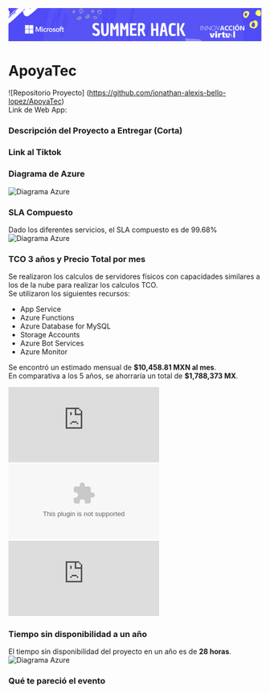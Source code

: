 ![Diagrama Azure](/images/summerhack.png)

# ApoyaTec
![Repositorio Proyecto] (https://github.com/jonathan-alexis-bello-lopez/ApoyaTec)<br />
Link de Web App: <br />

### Descripción del Proyecto a Entregar (Corta)

### Link al Tiktok

### Diagrama de Azure
![Diagrama Azure](https://github.com/OsirisSosa/hackaton/blob/4cb7a0754a74bc7e035025ffe1f44b763c239163/images/diagrama%20azure.png)

### SLA Compuesto
Dado los diferentes servicios, el SLA compuesto es de 99.68%
![Diagrama Azure](https://github.com/OsirisSosa/hackaton/blob/54c6771fae4b8f3670fdca5a14ae8bb03c860831/images/sla%20.png)

### TCO 3 años y Precio Total por mes
Se realizaron los calculos de servidores físicos con capacidades similares a los de la nube para realizar los calculos TCO.<br />
Se utilizaron los siguientes recursos:
<ul>
  <li>App Service</li>
  <li>Azure Functions</li>
  <li>Azure Database for MySQL</li>
  <li>Storage Accounts</li>
  <li>Azure Bot Services</li>
  <li>Azure Monitor</li>
</ul>
Se encontró un estimado mensual de <b>$10,458.81 MXN al mes</b>. <br />
En comparativa a los 5 años, se ahorraría un total de <b>$1,788,373 MX</b>.<br />

![Estimado mensual del proyecto en MXN en PDF](https://github.com/OsirisSosa/hackaton/blob/68783aef9b5c73d1c19e92535d2a28debd63bdd1/files/Estimado_Mes_Hackaton.pdf)<br />
![Estimado mensual del proyecto en MXN en XLS](https://github.com/OsirisSosa/hackaton/blob/68783aef9b5c73d1c19e92535d2a28debd63bdd1/files/ExportedEstimate%20(2).xlsx)<br />
![Calculo TCO en 3 años en PDF](https://github.com/OsirisSosa/hackaton/blob/68783aef9b5c73d1c19e92535d2a28debd63bdd1/files/TCO_Hackaton(2).pdf)<br />

### Tiempo sin disponibilidad a un año
El tiempo sin disponibilidad del proyecto en un año es de <b>28 horas</b>. 
![Diagrama Azure](/images/inactividad%20en%20un%20a%C3%B1o.png)

### Qué te pareció el evento
